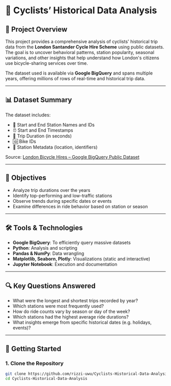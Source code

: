 # 🚴 Cyclists’ Historical Data Analysis

## 📌 Project Overview

This project provides a comprehensive analysis of cyclists' historical trip data from the **London Santander Cycle Hire Scheme** using public datasets. The goal is to uncover behavioral patterns, station popularity, seasonal variations, and other insights that help understand how London's citizens use bicycle-sharing services over time.

The dataset used is available via **Google BigQuery** and spans multiple years, offering millions of rows of real-time and historical trip data.

---

## 📊 Dataset Summary

The dataset includes:

- 📍 Start and End Station Names and IDs  
- ⏰ Start and End Timestamps  
- 🚴 Trip Duration (in seconds)  
- 🆔 Bike IDs  
- 📌 Station Metadata (location, identifiers)

Source: [London Bicycle Hires – Google BigQuery Public Dataset](https://console.cloud.google.com/marketplace/product/bigquery-public-data/london_bicycles)

---

## 🎯 Objectives

- Analyze trip durations over the years
- Identify top-performing and low-traffic stations
- Observe trends during specific dates or events
- Examine differences in ride behavior based on station or season

---

## 🛠️ Tools & Technologies

- **Google BigQuery**: To efficiently query massive datasets  
- **Python**: Analysis and scripting  
- **Pandas & NumPy**: Data wrangling  
- **Matplotlib, Seaborn, Plotly**: Visualizations (static and interactive)  
- **Jupyter Notebook**: Execution and documentation  

---

## 🔍 Key Questions Answered

- What were the longest and shortest trips recorded by year?
- Which stations were most frequently used?
- How do ride counts vary by season or day of the week?
- Which stations had the highest average ride durations?
- What insights emerge from specific historical dates (e.g. holidays, events)?

---

## 🚀 Getting Started

### 1. Clone the Repository

```bash
git clone https://github.com/rizzi-uwu/Cyclists-Historical-Data-Analysis.git
cd Cyclists-Historical-Data-Analysis
